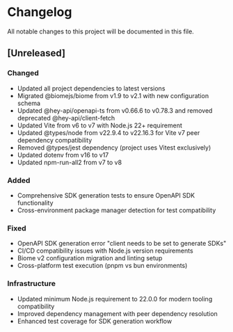 # Changelog

All notable changes to this project will be documented in this file.

## [Unreleased]

### Changed

- Updated all project dependencies to latest versions
- Migrated @biomejs/biome from v1.9 to v2.1 with new configuration schema
- Updated @hey-api/openapi-ts from v0.66.6 to v0.78.3 and removed deprecated @hey-api/client-fetch
- Updated Vite from v6 to v7 with Node.js 22+ requirement
- Updated @types/node from v22.9.4 to v22.16.3 for Vite v7 peer dependency compatibility
- Removed @types/jest dependency (project uses Vitest exclusively)
- Updated dotenv from v16 to v17
- Updated npm-run-all2 from v7 to v8

### Added

- Comprehensive SDK generation tests to ensure OpenAPI SDK functionality
- Cross-environment package manager detection for test compatibility

### Fixed

- OpenAPI SDK generation error "client needs to be set to generate SDKs"
- CI/CD compatibility issues with Node.js version requirements
- Biome v2 configuration migration and linting setup
- Cross-platform test execution (pnpm vs bun environments)

### Infrastructure

- Updated minimum Node.js requirement to 22.0.0 for modern tooling compatibility
- Improved dependency management with peer dependency resolution
- Enhanced test coverage for SDK generation workflow
